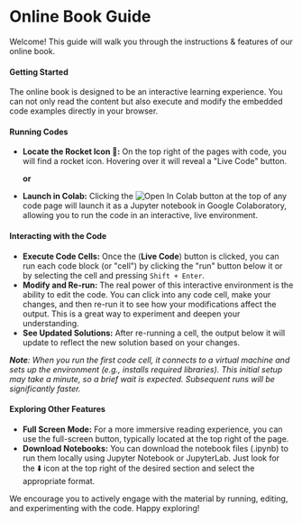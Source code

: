 # **Online Book Guide**

Welcome! This guide will walk you through the instructions & features of our online book.

#### Getting Started

The online book is designed to be an interactive learning experience. You can not only read the content but also execute and modify the embedded code examples directly in your browser.

#### Running Codes

* **Locate the Rocket Icon 🚀:** On the top right of the pages with code, you will find a rocket icon. Hovering over it will reveal a "Live Code" button.
  
  **or**
  
* **Launch in Colab:**  Clicking the ![Open In Colab](https://colab.research.google.com/assets/colab-badge.svg) button at the top of any code page will launch it as a Jupyter notebook in Google Colaboratory, allowing you to run the code in an interactive, live environment.
  
#### Interacting with the Code

* **Execute Code Cells:** Once the (**Live Code**) button is clicked, you can run each code block (or "cell") by clicking the "run" button below it or by selecting the cell and pressing `Shift + Enter`.
* **Modify and Re-run:** The real power of this interactive environment is the ability to edit the code. You can click into any code cell, make your changes, and then re-run it to see how your modifications affect the output. This is a great way to experiment and deepen your understanding.
* **See Updated Solutions:** After re-running a cell, the output below it will update to reflect the new solution based on your changes.

***Note**: When you run the first code cell, it connects to a virtual machine and sets up the environment (e.g., installs required libraries). This initial setup may take a minute, so a brief wait is expected. Subsequent runs will be significantly faster.*

#### Exploring Other Features

* **Full Screen Mode:** For a more immersive reading experience, you can use the full-screen button, typically located at the top right of the page.
* **Download Notebooks:** You can download the notebook files (.ipynb) to run them locally using Jupyter Notebook or JupyterLab. Just look for the ⬇️ icon at the top right of the desired section and select the appropriate format.

We encourage you to actively engage with the material by running, editing, and experimenting with the code. Happy exploring!